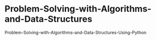 # Problem-Solving-with-Algorithms-and-Data-Structures
Problem-Solving-with-Algorithms-and-Data-Structures-Using-Python

